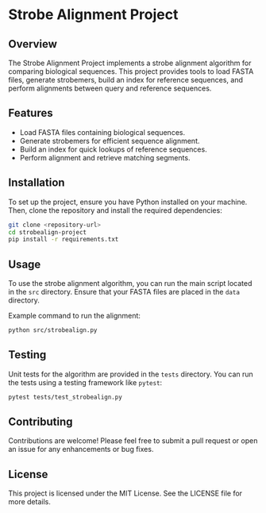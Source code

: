 # Strobe Alignment Project

## Overview
The Strobe Alignment Project implements a strobe alignment algorithm for comparing biological sequences. This project provides tools to load FASTA files, generate strobemers, build an index for reference sequences, and perform alignments between query and reference sequences.

## Features
- Load FASTA files containing biological sequences.
- Generate strobemers for efficient sequence alignment.
- Build an index for quick lookups of reference sequences.
- Perform alignment and retrieve matching segments.

## Installation
To set up the project, ensure you have Python installed on your machine. Then, clone the repository and install the required dependencies:

```bash
git clone <repository-url>
cd strobealign-project
pip install -r requirements.txt
```

## Usage
To use the strobe alignment algorithm, you can run the main script located in the `src` directory. Ensure that your FASTA files are placed in the `data` directory.

Example command to run the alignment:

```bash
python src/strobealign.py
```

## Testing
Unit tests for the algorithm are provided in the `tests` directory. You can run the tests using a testing framework like `pytest`:

```bash
pytest tests/test_strobealign.py
```

## Contributing
Contributions are welcome! Please feel free to submit a pull request or open an issue for any enhancements or bug fixes.

## License
This project is licensed under the MIT License. See the LICENSE file for more details.